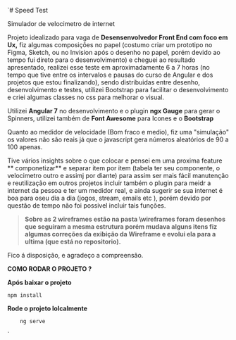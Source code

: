 `# Speed Test

Simulador de velocimetro de internet

Projeto idealizado para vaga de **Desensenvolvedor Front End com foco em Ux,** fiz algumas composições no papel (costumo criar um prototipo no Figma, Sketch, ou no Invision após o desenho no papel, porém devido ao tempo fui  direto para o desenvolvimento) e cheguei ao resultado apresentado, realizei esse teste em aproximadamente 6 a 7 horas (no tempo que tive entre os intervalos e pausas do  curso de Angular e dos projetos que estou finalizando), sendo distribuidas entre desenho,  desenvolvimento e testes, utilizei Bootstrap para facilitar o desenvolvimento  e criei algumas classes no css para melhorar o visual.

Utilizei **Angular 7** no desenvolvimento e o plugin  **ngx Gauge** para gerar o Spinners, utilizei também de  **Font Awesome** para Icones e o **Bootstrap**

Quanto ao medidor de velocidade (Bom fraco e medio), fiz uma "simulação" os valores não são reais já que o javascript gera números aleatórios de 90 a 100 apenas.

Tive vários insights sobre o que colocar e pensei em uma proxima feature  ** componetizar** e separar item por item (tabela ter seu componente, o velocimetro outro e assimj por diante) para assim ser mais fácil manutenção e reutilização em outros projetos incluir também   o plugin para meidr a internet da pessoa  e ter um medidor  real, e ainda sugerir se sua internet é boa para oseu dia a dia (jogos, stream, emails etc ), porém devido por questão de tempo não foi possivel incluir tais funções.



> **Sobre as 2 wireframes estão na pasta \wireframes foram desenhos que seguiram a mesma estrutura porém mudava alguns itens fiz algumas correções da exibição da Wireframe e evolui ela para a ultima (que está no repositorio).**




Fico á disposição,  e agradeço a compreensão.

**COMO RODAR O PROJETO ?**

**Após baixar o projeto**

    npm install

**Rode o projeto lolcalmente**


        ng serve
    	

`
